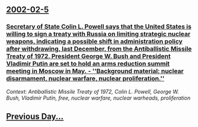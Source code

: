 ## [2002-02-5](/news/2002/02/5/index.md)

### [ Secretary of State Colin L. Powell says that the United States is willing to sign a treaty with Russia on limiting strategic nuclear weapons, indicating a possible shift in administration policy after withdrawing, last December, from the Antiballistic Missile Treaty of 1972. President George W. Bush and President Vladimir Putin are set to hold an arms reduction summit meeting in Moscow in May.&nbsp;- ''Background material: nuclear disarmament, nuclear warfare, nuclear proliferation.''](/news/2002/02/5/secretary-of-state-colin-l-powell-says-that-the-united-states-is-willing-to-sign-a-treaty-with-russia-on-limiting-strategic-nuclear-weapon.md)
_Context: Antiballistic Missile Treaty of 1972, Colin L. Powell, George W. Bush, Vladimir Putin, free, nuclear warfare, nuclear warheads, proliferation_

## [Previous Day...](/news/2002/02/4/index.md)

